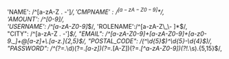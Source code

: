 'NAME': /^[a-zA-Z . \-\']*$/,        
'CMPNAME': /^[a-zA-Z0-9 ]*$/,        
'AMOUNT': /^[0-9]/,        
'USERNAME': /^[a-zA-Z0-9]*$/,        
'ROLENAME':/^[a-zA-Z\_\- ]*$/,        
"CITY": /^[a-zA-Z . \-\']*$/,        
"EMAIL": /^[a-zA-Z0-9]+[a-zA-Z0-9]+[a-z0-9._]+@[a-z]+\.[a-z.]{2,5}$/,        "POSTAL_CODE": /(^\d{5}$)^\d{5}-\d{4}$)/,        "PASSWORD": /^(?=.*\d)(?=.*[a-z])(?=.*[A-Z])(?=.*[^a-zA-Z0-9])(?!.*\s).{5,15}$/,